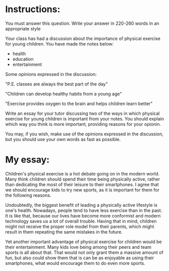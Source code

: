 # Instructions:

You must answer this question. Write your answer in 220-260 words in an appropriate style

Your class has had a discussion about the importance of physical exercise for young children. You have made the notes below:

- health
- education
- entertainment

Some opinions expressed in the discussion:

"P.E. classes are always the best part of the day"

"Children can develop healthy habits from a young age"

"Exercise provides oxygen to the brain and helps children learn better"

Write an essay for your tutor discussing two of the ways in which physical exercise for young children is important from your notes. You should explain which way you think is more important, providing reasons for your opionin.

You may, if you wish, make use of the opinions expressed in the discussion, but you should use your own words as  fast as possible.

# My essay:

Children's physical exercise is a hot debate going on in the modern world. Many think children should spend their time being physically active, rather than dedicating the most of their leisure to their smartphones. I agree that we should encourage kids to try new sports, as it is important for them for the following reasons.

Undoubtedly, the biggest benefit of leading a physically active lifestyle is one's health. Nowadays, people tend to have less exercise than in the past. It is like that, because our lives have become more conformist and modern technology saves us a lot of overall trouble. Having that in mind, children might not receive the proper role model from their parents, which might result in them repeating the same mistakes in the future.

Yet another important advantage of physical exercise for children would be their entertainment. Many kids love being among their peers and team sports is all about that. That would not only grant them a massive amount of fun, but also could show them that is can be as enjoyable as using their smartphones, what would encourage them to do even more sports.